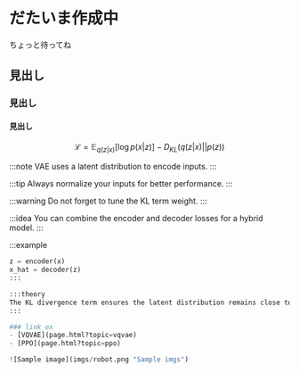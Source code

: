 # だたいま作成中

ちょっと待ってね

## 見出し
### 見出し
#### 見出し


$$
\mathcal{L} = \mathbb{E}_{q(z|x)}[\log p(x|z)] - D_{KL}(q(z|x) || p(z))
$$

:::note
VAE uses a latent distribution to encode inputs.
:::

:::tip
Always normalize your inputs for better performance.
:::

:::warning
Do not forget to tune the KL term weight.
:::

:::idea
You can combine the encoder and decoder losses for a hybrid model.
:::

:::example
```python
z = encoder(x)
x_hat = decoder(z)
:::

:::theory
The KL divergence term ensures the latent distribution remains close to a prior, typically $\mathcal{N}(0, I)$.
:::

### link ex
- [VQVAE](page.html?topic=vqvae)
- [PPO](page.html?topic=ppo)

![Sample image](imgs/robot.png "Sample imgs")